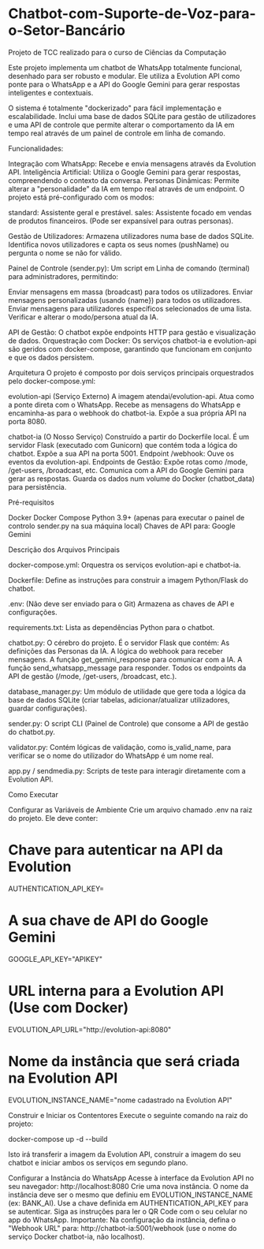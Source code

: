 # Chatbot-com-Suporte-de-Voz-para-o-Setor-Bancário
Projeto de TCC realizado para o curso de Ciências da Computação

Este projeto implementa um chatbot de WhatsApp totalmente funcional, desenhado para ser robusto e modular. Ele utiliza a Evolution API como ponte para o WhatsApp e a API do Google Gemini para gerar respostas inteligentes e contextuais.

O sistema é totalmente "dockerizado" para fácil implementação e escalabilidade. Inclui uma base de dados SQLite para gestão de utilizadores e uma API de controle que permite alterar o comportamento da IA em tempo real através de um painel de controle em linha de comando.

Funcionalidades:

Integração com WhatsApp: Recebe e envia mensagens através da Evolution API.
Inteligência Artificial: Utiliza o Google Gemini para gerar respostas, compreendendo o contexto da conversa.
Personas Dinâmicas: Permite alterar a "personalidade" da IA em tempo real através de um endpoint. O projeto está pré-configurado com os modos:

standard: Assistente geral e prestável.
sales: Assistente focado em vendas de produtos financeiros.
(Pode ser expansível para outras personas).

Gestão de Utilizadores: Armazena utilizadores numa base de dados SQLite. Identifica novos utilizadores e capta os seus nomes (pushName) ou pergunta o nome se não for válido.

Painel de Controle (sender.py): Um script em Linha de comando (terminal) para administradores, permitindo:

Enviar mensagens em massa (broadcast) para todos os utilizadores.
Enviar mensagens personalizadas (usando {name}) para todos os utilizadores.
Enviar mensagens para utilizadores específicos selecionados de uma lista.
Verificar e alterar o modo/persona atual da IA.

API de Gestão: O chatbot expõe endpoints HTTP para gestão e visualização de dados.
Orquestração com Docker: Os serviços chatbot-ia e evolution-api são geridos com docker-compose, garantindo que funcionam em conjunto e que os dados persistem.

Arquitetura
O projeto é composto por dois serviços principais orquestrados pelo docker-compose.yml:

evolution-api (Serviço Externo)
A imagem atendai/evolution-api.
Atua como a ponte direta com o WhatsApp.
Recebe as mensagens do WhatsApp e encaminha-as para o webhook do chatbot-ia.
Expõe a sua própria API na porta 8080.

chatbot-ia (O Nosso Serviço)
Construído a partir do Dockerfile local.
É um servidor Flask (executado com Gunicorn) que contém toda a lógica do chatbot.
Expõe a sua API na porta 5001.
Endpoint /webhook: Ouve os eventos da evolution-api.
Endpoints de Gestão: Expõe rotas como /mode, /get-users, /broadcast, etc.
Comunica com a API do Google Gemini para gerar as respostas.
Guarda os dados num volume do Docker (chatbot_data) para persistência.

Pré-requisitos

Docker
Docker Compose
Python 3.9+ (apenas para executar o painel de controlo sender.py na sua máquina local)
Chaves de API para:
Google Gemini


Descrição dos Arquivos Principais

​docker-compose.yml: Orquestra os serviços evolution-api e chatbot-ia.

​Dockerfile: Define as instruções para construir a imagem Python/Flask do chatbot.

​.env: (Não deve ser enviado para o Git) Armazena as chaves de API e configurações.

​requirements.txt: Lista as dependências Python para o chatbot.

​chatbot.py: O cérebro do projeto. É o servidor Flask que contém:
​As definições das Personas da IA.
​A lógica do webhook para receber mensagens.
​A função get_gemini_response para comunicar com a IA.
​A função send_whatsapp_message para responder.
​Todos os endpoints da API de gestão (/mode, /get-users, /broadcast, etc.).

​database_manager.py: Um módulo de utilidade que gere toda a lógica da base de dados SQLite (criar tabelas, adicionar/atualizar utilizadores, guardar configurações).

​sender.py: O script CLI (Painel de Controle) que consome a API de gestão do chatbot.py.

​validator.py: Contém lógicas de validação, como is_valid_name, para verificar se o nome do utilizador do WhatsApp é um nome real.

​app.py / sendmedia.py: Scripts de teste para interagir diretamente com a Evolution API.


Como Executar

Configurar as Variáveis de Ambiente
Crie um arquivo chamado .env na raiz do projeto. Ele deve conter:

# Chave para autenticar na API da Evolution
AUTHENTICATION_API_KEY=

# A sua chave de API do Google Gemini
GOOGLE_API_KEY="APIKEY"

# URL interna para a Evolution API (Use com Docker)
EVOLUTION_API_URL="http://evolution-api:8080"

# Nome da instância que será criada na Evolution API
EVOLUTION_INSTANCE_NAME="nome cadastrado na Evolution API"


Construir e Iniciar os Contentores
Execute o seguinte comando na raiz do projeto:

docker-compose up -d --build


Isto irá transferir a imagem da Evolution API, construir a imagem do seu chatbot e iniciar ambos os serviços em segundo plano.

Configurar a Instância do WhatsApp
Acesse à interface da Evolution API no seu navegador: http://localhost:8080
Crie uma nova instância. O nome da instância deve ser o mesmo que definiu em EVOLUTION_INSTANCE_NAME (ex: BANK_AI).
Use a chave definida em AUTHENTICATION_API_KEY para se autenticar.
Siga as instruções para ler o QR Code com o seu celular no app do WhatsApp.
Importante: Na configuração da instância, defina o "Webhook URL" para: http://chatbot-ia:5001/webhook (use o nome do serviço Docker chatbot-ia, não localhost).
